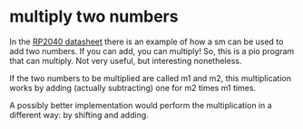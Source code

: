 # multiply two numbers 

In the [RP2040 datasheet](https://datasheets.raspberrypi.org/rp2040/rp2040-datasheet.pdf) there is an example of how a sm can be used to add two numbers. If you can add, you can multiply! So, this is a pio program that can multiply. Not very useful, but interesting nonetheless. 

If the two numbers to be multiplied are called m1 and m2, this multiplication works by adding (actually subtracting) one for m2 times m1 times.

A possibly better implementation would perform the multiplication in a different way: by shifting and adding.